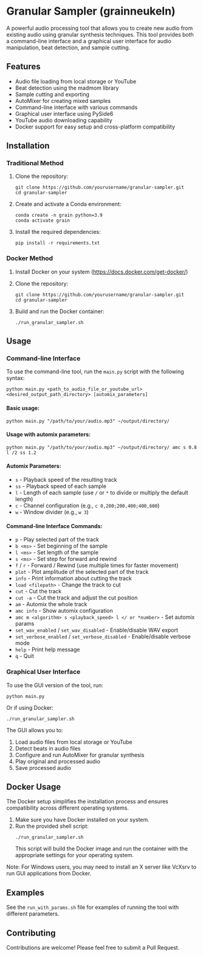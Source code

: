 # Granular Sampler (grainneukeln)

A powerful audio processing tool that allows you to create new audio from existing audio using granular synthesis techniques. This tool provides both a command-line interface and a graphical user interface for audio manipulation, beat detection, and sample cutting.

## Features

- Audio file loading from local storage or YouTube
- Beat detection using the madmom library
- Sample cutting and exporting
- AutoMixer for creating mixed samples
- Command-line interface with various commands
- Graphical user interface using PySide6
- YouTube audio downloading capability
- Docker support for easy setup and cross-platform compatibility

## Installation

### Traditional Method

1. Clone the repository:
   ```
   git clone https://github.com/yourusername/granular-sampler.git
   cd granular-sampler
   ```

2. Create and activate a Conda environment:
   ```
   conda create -n grain python=3.9
   conda activate grain
   ```

3. Install the required dependencies:
   ```
   pip install -r requirements.txt
   ```

### Docker Method

1. Install Docker on your system (https://docs.docker.com/get-docker/)

2. Clone the repository:
   ```
   git clone https://github.com/yourusername/granular-sampler.git
   cd granular-sampler
   ```

3. Build and run the Docker container:
   ```
   ./run_granular_sampler.sh
   ```

## Usage

### Command-line Interface

To use the command-line tool, run the `main.py` script with the following syntax:

```
python main.py <path_to_audio_file_or_youtube_url> <desired_output_path_directory> [automix_parameters]
```

#### Basic usage:
```
python main.py "/path/to/your/audio.mp3" ~/output/directory/
```

#### Usage with automix parameters:
```
python main.py "/path/to/your/audio.mp3" ~/output/directory/ amc s 0.8 l /2 ss 1.2
```

#### Automix Parameters:
- `s` - Playback speed of the resulting track
- `ss` - Playback speed of each sample
- `l` - Length of each sample (use `/` or `*` to divide or multiply the default length)
- `c` - Channel configuration (e.g., `c 0,200;200,400;400,600`)
- `w` - Window divider (e.g., `w 3`)

#### Command-line Interface Commands:
- `p` - Play selected part of the track
- `b <ms>` - Set beginning of the sample
- `l <ms>` - Set length of the sample
- `s <ms>` - Set step for forward and rewind
- `f` / `r` - Forward / Rewind (use multiple times for faster movement)
- `plot` - Plot amplitude of the selected part of the track
- `info` - Print information about cutting the track
- `load <filepath>` - Change the track to cut
- `cut` - Cut the track
- `cut -a` - Cut the track and adjust the cut position
- `am` - Automix the whole track
- `amc info` - Show automix configuration
- `amc m <algorithm> s <playback_speed> l </ or *number>` - Set automix params
- `set_wav_enabled` / `set_wav_disabled` - Enable/disable WAV export
- `set_verbose_enabled` / `set_verbose_disabled` - Enable/disable verbose mode
- `help` - Print help message
- `q` - Quit

### Graphical User Interface

To use the GUI version of the tool, run:

```
python main.py
```

Or if using Docker:

```
./run_granular_sampler.sh
```

The GUI allows you to:
1. Load audio files from local storage or YouTube
2. Detect beats in audio files
3. Configure and run AutoMixer for granular synthesis
4. Play original and processed audio
5. Save processed audio

## Docker Usage

The Docker setup simplifies the installation process and ensures compatibility across different operating systems.

1. Make sure you have Docker installed on your system.
2. Run the provided shell script:
   ```
   ./run_granular_sampler.sh
   ```
   This script will build the Docker image and run the container with the appropriate settings for your operating system.

Note: For Windows users, you may need to install an X server like VcXsrv to run GUI applications from Docker.

## Examples

See the `run_with_params.sh` file for examples of running the tool with different parameters.

## Contributing

Contributions are welcome! Please feel free to submit a Pull Request.
